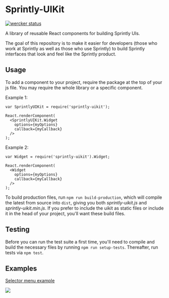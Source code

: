# Sprintly-UIKit

[![wercker status](https://app.wercker.com/status/02fb8fa03abe6c3d616cfeb1672d44ff/m "wercker status")](https://app.wercker.com/project/bykey/02fb8fa03abe6c3d616cfeb1672d44ff)

A library of reusable React components for building Sprintly UIs.

The goal of this repository is to make it easier for developers (those who work at Sprintly as well as those who use Sprintly) to build Sprintly interfaces that look and feel like the Sprintly product.


## Usage

To add a component to your project, require the package at the top of your js file. You may require the whole library or a specific component.


Example 1:
```
var SprintlyUIKit = require('sprintly-uikit');

React.renderComponent(
  <SprintlyUIKit.Widget
    options={myOptions}
    callback={myCallback}
  />
);
```


Example 2:
```
var Widget = require('sprintly-uikit').Widget;

React.renderComponent(
  <Widget
    options={myOptions}
    callback={myCallback}
  />
);
```

To build production files, run ```npm run build-production```, which will compile the latest from source into ```dist```, giving you both _sprintly-uikit.js_ and _sprintly-uikit.min.js_. If you prefer to include the uikit as static files or include it in the head of your project, you'll want these build files.


## Testing

Before you can run the test suite a first time, you'll need to compile and build the necessary files by running ```npm run setup-tests```. Thereafter, run tests via ```npm test```.


## Examples

[Selector menu example][1]

![](http://g.recordit.co/iVmXZP8gLh.gif)

[1]: https://github.com/sprintly/sprintly-uikit/blob/master/examples/menus.html
